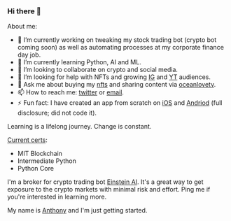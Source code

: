 ### Hi there 👋


<!--
**aamabile001/aamabile001** is a ✨ _special_ ✨ repository because its `README.md` (this file) appears on your GitHub profile.
-->

About me:

- 🔭 I’m currently working on tweaking my stock trading bot (crypto bot coming soon) as well as automating processes at my corporate finance day job.
- 🌱 I’m currently learning Python, AI and ML.
- 👯 I’m looking to collaborate on crypto and social media.
- 🤔 I’m looking for help with NFTs and growing [IG](https://www.instagram.com/oceanlovetv) and [YT](https://www.youtube.com/channel/UCZi3fM7_fN8Z7k5ZrB4huUA) audiences.
- 💬 Ask me about buying my [nfts](https://opensea.io/hollaattonytone) and sharing content via [oceanlovetv](oceanlovetv.net).
- 📫 How to reach me: [twitter](twitter.com/aamabile001) or [email](mailto:aamabile001@gmail.com).
- ⚡ Fun fact: I have created an app from scratch on [iOS](https://apps.apple.com/us/app/mrd-married-social-community/id1462458848) and [Andriod](https://play.google.com/store/apps/details?id=com.mrd.com) (full disclosure; did not code it).

Learning is a lifelong journey. Change is constant.

[Current certs](http://amabilemedia.com/my-certifications/):
- MIT Blockchain
- Intermediate Python
- Python Core

I'm a broker for crypto trading bot [Einstein AI](https://www.einsteinai.io). It's a great way to get exposure to the crypto markets with minimal risk and effort. Ping me if you're interested in learning more.

My name is [Anthony](https://www.sololearn.com/profile/4268453) and I'm just getting started.
